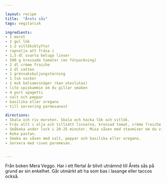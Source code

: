 ```yaml
---

layout: recipe
title:  "Årets sås"
tags: vegitarisk

ingredients:
- 1 morot
- 1 gul lök
- 1-2 vitlöksklyftor
- rapsolja att fräsa i
- 1,5 dl svarta beluga linser
- 500 g krossade tomater (en förpackning)
- 2 dl crème fraiche
- 2 dl vatten
- 1 grönsaksbuljongstärning
- 1 tsk socker
- 1 msk balsamvinäger (kan uteslutas)
- lite spiskummin om du gillar smaken
- 4 port spagetti
- salt och peppar
- basilika eller oregano
- till servering parmesanost

directions:
- Skala och riv moroten. Skala och hacka lök och vitlök.
- Fräs allt i olja och tillsätt linserna, krossad tomat, crème fraiche, vatten, buljongtärning, socker, balsamvinäger och eventuellt spiskummin.
- Småkoka under lock i 20-25 minuter. Mixa såsen med stavmixer om du vill.
- Koka pastan.
- Smaka av såsen med salt, peppar och basilika eller oregano.
- Servera med riven paremesan.


---
```


Från boken Mera Veggo. Har i ett flertal år blivit utnämnd till Årets sås på grund av sin enkelhet. Går utmärkt att ha som 
bas i lasange eller taccos också.

